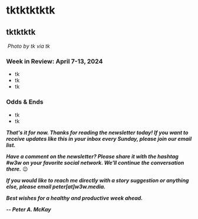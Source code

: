 <!--

Draft social posts...

https://slate.com/human-interest/2024/03/insomnia-cures-drug-free-sleeplessness-lewis-carroll-book.html

https://www.nasdaq.com/articles/why-blockchain-technology-is-the-future-of-supply-chain-and-vendor-management

https://slate.com/business/2024/03/supporting-parents-financially-generational-wealth.html

https://bettermarketing.pub/youre-wasting-your-time-posting-daily-on-linkedin-6c7b1337bcdf

https://stanfordbinettest.com/

https://www.vogue.com/article/joan-didion-self-respect-essay-1961

https://decrypt.co/224081/the-winners-circle-is-bringing-horse-racing-to-a-new-generation-of-web3-fans

https://www.salon.com/2024/04/04/they-decided-to-get-even-with-him-revenge-against-julian-assange-broke-the-media/

-->

# tktktktktk
## tktktktk

![]()
*Photo by tk via tk*

<!-- Lede item. Should run ~450 words.

Some possibilities:

- HOMEBIAS: Does it exist in tech, as in the stock market?

- AI: Interesecting with crypto. Focus on how the interesection of AI and crypto is shaping up, with good, bad and inbetween examples.

- SVDISRUPTION: Why should Big Tech be immune to the pattern of disruption it's brought to other industries? All its players are decades-old incumbents, subject to all the forces of stagnation we've seen elsewhere.

  Founding dates and ages of the Magnificent 7 by year-end 2024:

  - Microsoft: 1975   49
  - Apple: 1976       48
  - Nvidia: 1993      31
  - Amazon: 1994      30
  - Alphabet: 1998    26
  - Tesla: 2003       21
  - Meta: 2004        20

-->

### Week in Review: April 7-13, 2024

<!-- Prompt: Leo, please summarize the news article in this browser tab. I'm looking for a paragraph of 2-3 conversational sentences, suitable to use in a newsletter I'm working on. -->

- tk
- tk
- tk

### Odds & Ends

- tk
- tk

_**That's it for now. Thanks for reading the newsletter today! If you want to receive updates like this in your inbox every Sunday, please join our email list.**_

_**Have a comment on the newsletter? Please share it with the hashtag #w3w on your favorite social network. We'll continue the conversation there.**_ 😉

_**If you would like to reach me directly with a story suggestion or anything else, please email peter[at]w3w.media.**_

_**Best wishes for a healthy and productive week ahead.**_  

_**-- Peter A. McKay**_  
